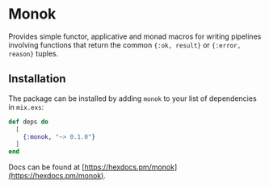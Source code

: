 # Monok

Provides simple functor, applicative and monad macros for writing pipelines involving functions
that return the common `{:ok, result}` or `{:error, reason}` tuples.

## Installation

The package can be installed by adding `monok` to your list of dependencies in `mix.exs`:

```elixir
def deps do
  [
    {:monok, "~> 0.1.0"}
  ]
end
```

Docs can be found at [https://hexdocs.pm/monok](https://hexdocs.pm/monok).
